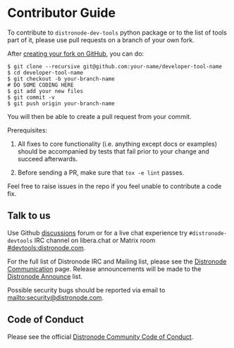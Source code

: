 # Contributor Guide

To contribute to `distronode-dev-tools` python package or to the list of tools part of it, please use pull requests on a branch of your own fork.

After [creating your fork on GitHub], you can do:

```shell-session
$ git clone --recursive git@github.com:your-name/developer-tool-name
$ cd developer-tool-name
$ git checkout -b your-branch-name
# DO SOME CODING HERE
$ git add your new files
$ git commit -v
$ git push origin your-branch-name
```

You will then be able to create a pull request from your commit.

Prerequisites:

1. All fixes to core functionality (i.e. anything except docs or examples) should
   be accompanied by tests that fail prior to your change and succeed afterwards.

2. Before sending a PR, make sure that `tox -e lint` passes.

Feel free to raise issues in the repo if you feel unable to contribute a code
fix.

## Talk to us

Use Github [discussions] forum or for a live chat experience try
`#distronode-devtools` IRC channel on libera.chat or Matrix room
[#devtools:distronode.com](https://matrix.to/#/#devtools:distronode.com).

For the full list of Distronode IRC and Mailing list, please see the [Distronode
Communication] page. Release announcements will be made to the [Distronode
Announce] list.

Possible security bugs should be reported via email to
<mailto:security@distronode.com>.

## Code of Conduct

Please see the official [Distronode Community Code of Conduct].

[discussions]: https://github.com/distronode/distronode-dev-tools/discussions
[distronode communication]: https://docs.distronode.com/distronode/latest/community/communication.html
[distronode announce]: https://groups.google.com/forum/#!forum/distronode-announce
[Distronode Community Code of Conduct]: https://docs.distronode.com/distronode/latest/community/code_of_conduct.html
[creating your fork on github]: https://docs.github.com/en/get-started/quickstart/contributing-to-projects
